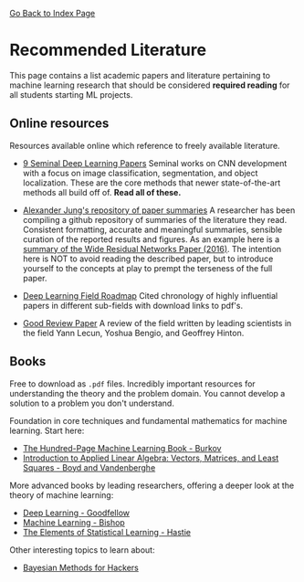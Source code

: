[Go Back to Index Page](./README.md)

# Recommended Literature

This page contains a list academic papers and literature pertaining to machine learning research that should be considered **required reading** for all students starting ML projects.

## Online resources

Resources available online which reference to freely available literature. 

- [9 Seminal Deep Learning Papers](https://adeshpande3.github.io/adeshpande3.github.io/The-9-Deep-Learning-Papers-You-Need-To-Know-About.html)
Seminal works on CNN development with a focus on image classification, segmentation, and object localization. These are the core methods that newer state-of-the-art methods all build off of. **Read all of these.**

- [Alexander Jung's repository of paper summaries](https://github.com/aleju/papers)
A researcher has been compiling a github repository of summaries of the literature they read. Consistent formatting, accurate and meaningful summaries, sensible curation of the reported results and figures. As an example here is a [summary of the Wide Residual Networks Paper (2016)](https://github.com/aleju/papers/blob/master/neural-nets/Wide_Residual_Networks.md). The intention here is NOT to avoid reading the described paper, but to introduce yourself to the concepts at play to prempt the terseness of the full paper.

- [Deep Learning Field Roadmap](https://github.com/floodsung/Deep-Learning-Papers-Reading-Roadmap)
Cited chronology of highly influential papers in different sub-fields with download links to pdf's.

- [Good Review Paper](http://www.cs.toronto.edu/~hinton/absps/NatureDeepReview.pdf)
A review of the field written by leading scientists in the field Yann Lecun, Yoshua Bengio, and Geoffrey Hinton. 



## Books

Free to download as `.pdf` files. Incredibly important resources for understanding the theory and the problem domain. You cannot develop a solution to a problem you don't understand.

Foundation in core techniques and fundamental mathematics for machine learning. Start here:
- [The Hundred-Page Machine Learning Book - Burkov](http://themlbook.com/wiki/doku.php)
- [Introduction to Applied Linear Algebra: Vectors, Matrices, and Least Squares - Boyd and Vandenberghe](http://vmls-book.stanford.edu/)

More advanced books by leading researchers, offering a deeper look at the theory of machine learning:
- [Deep Learning - Goodfellow](https://github.com/janishar/mit-deep-learning-book-pdf)
- [Machine Learning - Bishop](http://users.isr.ist.utl.pt/~wurmd/Livros/school/Bishop%20-%20Pattern%20Recognition%20And%20Machine%20Learning%20-%20Springer%20%202006.pdf)
- [The Elements of Statistical Learning - Hastie](https://web.stanford.edu/~hastie/Papers/ESLII.pdf)

Other interesting topics to learn about:

- [Bayesian Methods for Hackers](http://camdavidsonpilon.github.io/Probabilistic-Programming-and-Bayesian-Methods-for-Hackers/)
